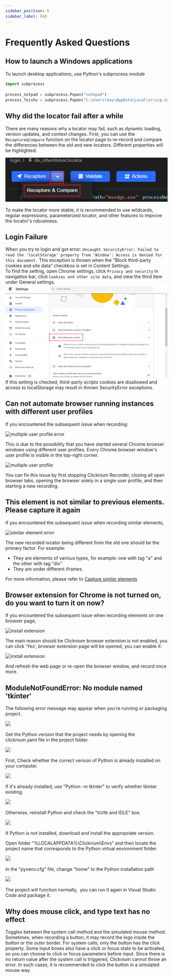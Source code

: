 ```yaml
---
sidebar_position: 6
sidebar_label: FAQ
---
```


# Frequently Asked Questions

## How to launch a Windows applications

To launch desktop applications, use Python's subprocess module 
```python
import subprocess

process_notpad = subprocess.Popen("notepad")
process_feishu = subprocess.Popen("C:\Users\kay\AppData\Local\sc\scp.exe")  
```

## Why did the locator fail after a while
There are many reasons why a locator may fail, such as dynamic loading, version updates, and context changes. First, you can use the `Recapture&Compare` function on the locator page to re-record and compare the differences between the old and new locators. Different properties will be highlighted.


![Image description](./img/recap&com.png)

To make the locator more stable, it is recommended to use wildcards, regular expressions, parameterized locator, and other features to improve the locator's robustness.


## Login Failure

When you try to login and got error: `Uncaught SecurityError: Failed to read the 'localStorage' property from 'Window': Access is denied for this document.` This exception is thrown when the "Block third-party cookies and site data" checkbox is set in Content Settings.  
To find the setting, open Chrome settings, click `Privacy and security` in navigation bar, click `Cookies and other site data`, and view the third item under General settings.
![pic](./img/block3rdcookies.PNG)  
If this setting is checked, third-party scripts cookies are disallowed and access to localStorage may result in thrown SecurityError exceptions.

## Can not automate browser running instances with different user profiles

If you encountered the subsequent issue when recording:

![multiple user profile error](img/faq_multiple_profile_error.png)

This is due to the possibility that you have started several Chrome browser windows using different user profiles. Every Chrome browser window's user profile is visible in the top-right corner.

![multiple user profile](img/faq_mulitple_profile2.png)

You can fix this issue by first stopping Clicknium Recorder, closing all open browser tabs, opening the browser solely in a single user profile, and then starting a new recording.

## This element is not similar to previous elements. Please capture it again

If you encountered the subsequent issue when recording similar elements, 

![similar element error](img/faq_similar_elelemt_error.png)

The new recorded locator being different from the old one should be the primary factor. For example:

- They are elements of various types, for example: one with tag "a" and the other with tag "div".
- They are under different iframes.

For more information, please refer to [Capture similar elements](tutorial/recorder/capture_similar_elements.md)

## Browser extension for Chrome is not turned on, do you want to turn it on now?

If you encountered the subsequent issue when recording elements on one browser page,

![install extension](img/faq_install_extension_error.png)

The main reason should be Clicknium browser extension is not enabled, you can click 'Yes', browser extension page will be opened, you can enable it: 

![install extension](img/chrome_extension_enable_page.png)

And refresh the web page or re-open the browser window, and record once more.

## ModuleNotFoundError: No module named 'tkinter'

The following error message may appear when you're running or packaging project.

![](img/pack_error_1.png)

Get the Python version that the project needs by opening the clicknium.yaml file in the project folder.

![](img/pack_error_2.png)

First, Check whether the correct version of Python is already installed on your computer.

![](img/pack_error_3.png)

If it's already installed, use "Python -m tkinter" to verify whether tkinter existing.

![](img/pack_error_4.png)

Otherwise, reinstall Python and check the "tcl/tk and IDLE" box.

![](img/pack_error_5.png)

If Python is not installed, download and install the appropriate version.

Open folder "%LOCALAPPDATA%\Clicknium\Envs" and then locate the project name that corresponds to the Python virtual environment folder.

![](img/pack_error_6.png)

In the "pyvenv.cfg" file, change "home" to the Python installation path

![](img/pack_error_7.png)

The project will function normally,  you can run it again in Visual Studio Code and package it.

## Why does mouse click, and type text has no effect

Toggles between the system call method and the simulated mouse method. Sometimes, when recording a button, it may record the logo inside the button or the outer border. For system calls, only the button has the click property. Some input boxes also have a click or focus state to be activated, so you can choose to click or focus parameters before input. Since there is no return value after the system call is triggered, Clicknium cannot throw an error. In such cases, it is recommended to click the button in a simulated mouse way.
